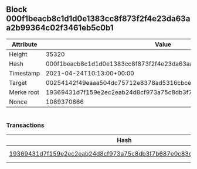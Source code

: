 ## Block 000f1beacb8c1d1d0e1383cc8f873f2f4e23da63aa2b99364c02f3461eb5c0b1

Attribute | Value
--- | ---
Height | 35320
Hash | 000f1beacb8c1d1d0e1383cc8f873f2f4e23da63aa2b99364c02f3461eb5c0b1
Timestamp | 2021-04-24T10:13:00+00:00
Target | 00254142f49eaaa504dc75712e8378ad5316cbcead634704b3734b6271167cc4
Merke root | 19369431d7f159e2ec2eab24d8cf973a75c8db3f7b687e0c83cd86c9a0e5338e
Nonce | 1089370866

```

```

### Transactions

Hash | Amount
--- | ---
[19369431d7f159e2ec2eab24d8cf973a75c8db3f7b687e0c83cd86c9a0e5338e](19369431d7f159e2ec2eab24d8cf973a75c8db3f7b687e0c83cd86c9a0e5338e.md) | 10.00000000 SKEPTI 
